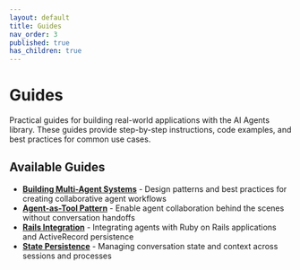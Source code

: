 ```yaml
---
layout: default
title: Guides
nav_order: 3
published: true
has_children: true
---
```


# Guides

Practical guides for building real-world applications with the AI Agents library. These guides provide step-by-step instructions, code examples, and best practices for common use cases.

## Available Guides

- **[Building Multi-Agent Systems](guides/multi-agent-systems.html)** - Design patterns and best practices for creating collaborative agent workflows
- **[Agent-as-Tool Pattern](guides/agent-as-tool-pattern.html)** - Enable agent collaboration behind the scenes without conversation handoffs
- **[Rails Integration](guides/rails-integration.html)** - Integrating agents with Ruby on Rails applications and ActiveRecord persistence
- **[State Persistence](guides/state-persistence.html)** - Managing conversation state and context across sessions and processes
